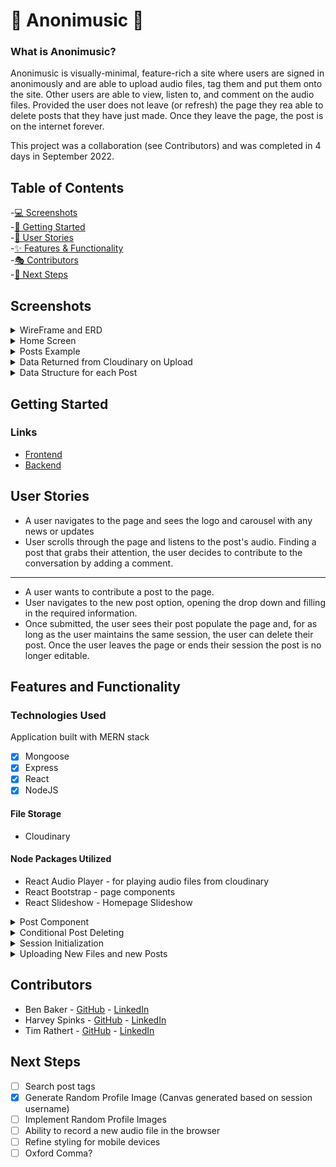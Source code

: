 # 🎤 Anonimusic 🎤

### What is Anonimusic?

Anonimusic is visually-minimal, feature-rich a site where users are signed in anonimously and are able to upload audio files, tag them and put them onto the site. Other users are able to view, listen to, and comment on the audio files. Provided the user does not leave (or refresh) the page they rea able to delete posts that they have just made. Once they leave the page, the post is on the internet forever.

This project was a collaboration (see Contributors) and was completed in 4 days in September 2022.

## Table of Contents
  -[💻 Screenshots](#screenshots)  
  -[🤔 Getting Started](#getting-started)  
  -[🤼 User Stories](#user-stories)  
  -[✨ Features & Functionality](#features-and-functionality)  
  -[🎭 Contributors](#contributors)  
  -[🐾 Next Steps](#next-steps)  
  
  ## Screenshots
   <details>\
  <summary>WireFrame and ERD</summary>
  <img src="https://slack-imgs.com/?c=1&o1=ro&url=https%3A%2F%2Fwww.figma.com%2Ffile%2FD6crYSk0USXQxl5OiQSNqC%2Fthumbnail%3Fver%3Dthumbnails%2F668c343a-daa6-4495-a0a6-8844cbe34fb6" alt="WireFrame and ERD"  style="width: 600px; padding: 20px">
   </details>
   <details>
   <summary>Home Screen</summary>
   <img src="https://i.imgur.com/z4ZNYcz.png" alt="Anonimusic Screenshot 01" style="width: 600px; padding: 20px" />
   </details>
  
   <details>
   <summary>Posts Example</summary>
    <img src="https://i.imgur.com/zKIzm6T.png" alt="Anonimusic Screenshot 02" style="width: 600px; padding: 20px" />
   </details> 
   
   <details>
   <summary>Data Returned from Cloudinary on Upload</summary>
    <img src="https://i.imgur.com/JjeCVLy.png" alt="JSON Returned from Cloudinary Upload" style="width: 600px; padding: 20px" />
   </details>  
   
   <details>
   <summary>Data Structure for each Post</summary>
    <img src="https://imgur.com/VNxsjC1.png" alt="Data Structure within MongoDB" style="width: 600px; padding: 20px" />
   </details>  
  
  
  ## Getting Started
   ### Links 
   * <a href ="https://vocal-daffodil-44e825.netlify.app/"> Frontend </a> 
   * <a href ="https://anonimusic-backend.herokuapp.com/"> Backend </a> 
 
  ## User Stories
  * A user navigates to the page and sees the logo and carousel with any news or updates
  * User scrolls through the page and listens to the post's audio. Finding a post that grabs their attention, the user decides to contribute to the conversation by adding a comment.

---

  * A user wants to contribute a post to the page.
  * User navigates to the new post option, opening the drop down and filling in the required information. 
  * Once submitted, the user sees their post populate the page and, for as long as the user maintains the same session, the user can delete their post. Once the user leaves the page or ends their session the post is no longer editable.
    
  ## Features and Functionality
   
   ### Technologies Used

Application built with MERN stack
- [x] Mongoose  
- [x] Express  
- [x] React  
- [x] NodeJS  
  
#### File Storage
* Cloudinary

#### Node Packages Utilized
*  React Audio Player - for playing audio files from cloudinary   
*  React Bootstrap - page components   
*  React Slideshow - Homepage Slideshow     


<details>
<summary>Post Component</summary>
 <img src="https://i.imgur.com/yW4BPi9.png" alt="Anonimusic Code Example 01" style="width: 600px; padding: 20px" />
</details>
  
<details>
<summary>Conditional Post Deleting</summary>
 <img src="https://i.imgur.com/uuQrFRl.png" alt="Anonimusic Code Example 02" style="width: 600px; padding: 20px" />
</details>
   
<details>
<summary>Session Initialization</summary>
 <img src="https://i.imgur.com/NhpZboU.png" alt="Anonimusic Code Example 03" style="width: 600px; padding: 20px" />
</details>

<details>
<summary>Uploading New Files and new Posts</summary>
 <img src="https://i.imgur.com/85aDARR.png" alt="Anonimusic Code Example 04" style="width: 600px; padding: 20px" />
</details>
  
  ## Contributors
  * Ben Baker - <a href="https://github.com/bbakercello">GitHub</a> - <a href="https://www.linkedin.com/in/ben-baker-cello/">LinkedIn</a>
  * Harvey Spinks - <a href="https://github.com/hspinks2692">GitHub</a> - <a href="https://www.linkedin.com/in/harvey-spinks/">LinkedIn</a>
  * Tim Rathert - <a href="https://github.com/TimRathert">GitHub</a> - <a href="https://www.linkedin.com/in/tim-rathert/">LinkedIn</a>
  
  ## Next Steps
- [ ] Search post tags
- [x] Generate Random Profile Image (Canvas generated based on session username)
- [ ] Implement Random Profile Images
- [ ] Ability to record a new audio file in the browser
- [ ] Refine styling for mobile devices
- [ ] Oxford Comma?
